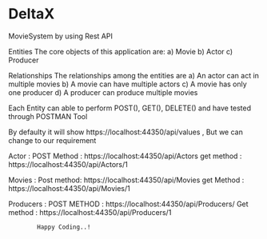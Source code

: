 # DeltaX
MovieSystem by using Rest API



Entities
The core objects of this application are: 
a) Movie
b) Actor
c) Producer

Relationships
The relationships among the entities are
a) An actor can act in multiple movies
b) A movie can have multiple actors 
c) A movie has only one producer
d) A producer can produce multiple movies

Each Entity can able to perform POST(), GET(), DELETE() and have tested through POSTMAN Tool

By defaulty it will show https://localhost:44350/api/values , But we can change to our requirement

Actor : POST Method : https://localhost:44350/api/Actors
        get method :  https://localhost:44350/api/Actors/1



Movies : Post method: https://localhost:44350/api/Movies
         get Method : https://localhost:44350/api/Movies/1
         
Producers : POST METHOD : https://localhost:44350/api/Producers/
            Get method : https://localhost:44350/api/Producers/1
            
            
            Happy Coding..!

